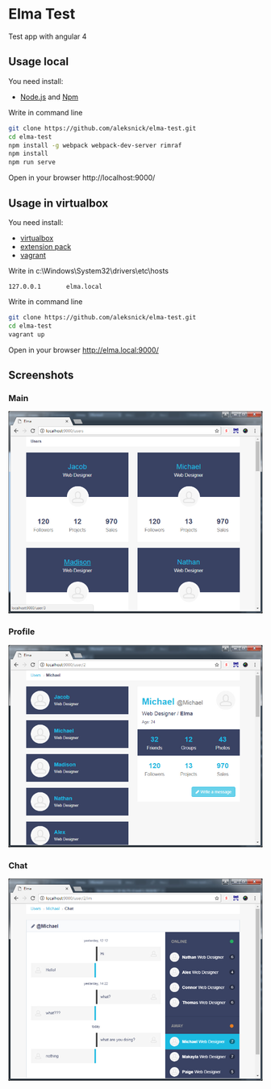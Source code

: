 # Elma Test
Test app with angular 4


## Usage local
You need install:
* [Node.js](https://nodejs.org) and [Npm](https://www.npmjs.com/)

Write in command line
```bash
git clone https://github.com/aleksnick/elma-test.git
cd elma-test
npm install -g webpack webpack-dev-server rimraf
npm install 
npm run serve
```  
Open in your browser http://localhost:9000/

## Usage in virtualbox
You need install: 
* [virtualbox](https://www.virtualbox.org/wiki/Downloads)
* [extension pack](http://download.virtualbox.org/virtualbox/5.0.40/Oracle_VM_VirtualBox_Extension_Pack-5.0.40-115130.vbox-extpack) 
* [vagrant](https://www.vagrantup.com/)

Write in c:\Windows\System32\drivers\etc\hosts
```
127.0.0.1       elma.local
```  

Write in command line
```bash
git clone https://github.com/aleksnick/elma-test.git
cd elma-test
vagrant up
```  
Open in your browser http://elma.local:9000/


## Screenshots

### Main
![Screen Main](screenshots/main.jpg)

### Profile
![Screen Profile](screenshots/profile.jpg)

### Chat
![Screen Chat](screenshots/chat.jpg)

